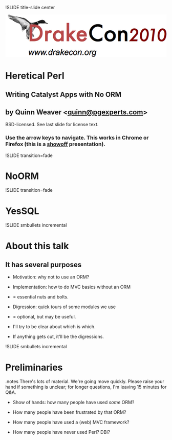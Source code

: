 !SLIDE title-slide center

![Drakecon 2010:  Drake at the Drake!](drakeconlogo.png)

# Heretical Perl #

## Writing Catalyst Apps with No ORM ##

## by Quinn Weaver <<quinn@pgexperts.com>> ##

BSD-licensed.  See last slide for license text.

### Use the arrow keys to navigate.  This works in Chrome or Firefox (this is a [showoff](https://github.com/schacon/showoff) presentation). ###

!SLIDE transition=fade

# NoORM #

!SLIDE transition=fade

# YesSQL #

!SLIDE smbullets incremental

# About this talk #

## It has several purposes ##

* Motivation:  why not to use an ORM?

* Implementation:  how to do MVC basics without an ORM
* = essential nuts and bolts.

* Digression:  quick tours of some modules we use
* = optional, but may be useful.

* I'll try to be clear about which is which.

* If anything gets cut, it'll be the digressions.

!SLIDE smbullets incremental

# Preliminaries #

.notes There's lots of material.  We're going move quickly.  Please raise your hand if something is unclear; for longer questions, I'm leaving 15 minutes for Q&A.

* Show of hands:  how many people have used *some* ORM?

* How many people have been frustrated by that ORM?

* How many people have used a (web) MVC framework?

* How many people have never used Perl?  DBI?
